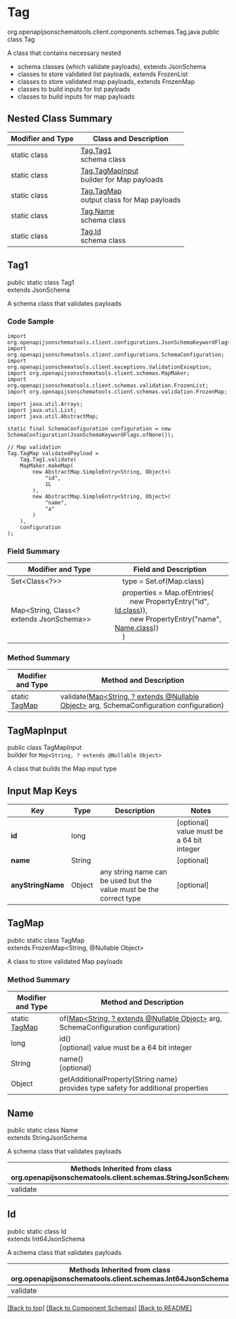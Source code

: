 # Tag
org.openapijsonschematools.client.components.schemas.Tag.java
public class Tag

A class that contains necessary nested
- schema classes (which validate payloads), extends JsonSchema
- classes to store validated list payloads, extends FrozenList
- classes to store validated map payloads, extends FrozenMap
- classes to build inputs for list payloads
- classes to build inputs for map payloads

## Nested Class Summary
| Modifier and Type | Class and Description |
| ----------------- | ---------------------- |
| static class | [Tag.Tag1](#tag1)<br> schema class |
| static class | [Tag.TagMapInput](#tagmapinput)<br> builder for Map payloads |
| static class | [Tag.TagMap](#tagmap)<br> output class for Map payloads |
| static class | [Tag.Name](#name)<br> schema class |
| static class | [Tag.Id](#id)<br> schema class |

## Tag1
public static class Tag1<br>
extends JsonSchema

A schema class that validates payloads

### Code Sample
```
import org.openapijsonschematools.client.configurations.JsonSchemaKeywordFlags;
import org.openapijsonschematools.client.configurations.SchemaConfiguration;
import org.openapijsonschematools.client.exceptions.ValidationException;
import org.openapijsonschematools.client.schemas.MapMaker;
import org.openapijsonschematools.client.schemas.validation.FrozenList;
import org.openapijsonschematools.client.schemas.validation.FrozenMap;

import java.util.Arrays;
import java.util.List;
import java.util.AbstractMap;

static final SchemaConfiguration configuration = new SchemaConfiguration(JsonSchemaKeywordFlags.ofNone());

// Map validation
Tag.TagMap validatedPayload =
    Tag.Tag1.validate(
    MapMaker.makeMap(
        new AbstractMap.SimpleEntry<String, Object>(
            "id",
            1L
        ),
        new AbstractMap.SimpleEntry<String, Object>(
            "name",
            "a"
        )
    ),
    configuration
);
```

### Field Summary
| Modifier and Type | Field and Description |
| ----------------- | ---------------------- |
| Set<Class<?>> | &nbsp;&nbsp;&nbsp;&nbsp;type = Set.of(Map.class)<br/> |
| Map<String, Class<? extends JsonSchema>> | &nbsp;&nbsp;&nbsp;&nbsp;properties = Map.ofEntries(<br>&nbsp;&nbsp;&nbsp;&nbsp;&nbsp;&nbsp;&nbsp;&nbsp;new PropertyEntry("id", [Id.class](#id))),<br>&nbsp;&nbsp;&nbsp;&nbsp;&nbsp;&nbsp;&nbsp;&nbsp;new PropertyEntry("name", [Name.class](#name)))<br>&nbsp;&nbsp;&nbsp;&nbsp;)<br> |

### Method Summary
| Modifier and Type | Method and Description |
| ----------------- | ---------------------- |
| static [TagMap](#tagmap) | validate([Map<String, ? extends @Nullable Object>](#tagmapinput) arg, SchemaConfiguration configuration) |

## TagMapInput
public class TagMapInput<br>
builder for `Map<String, ? extends @Nullable Object>`

A class that builds the Map input type

## Input Map Keys
| Key | Type |  Description | Notes |
| --- | ---- | ------------ | ----- |
| **id** | long |  | [optional] value must be a 64 bit integer |
| **name** | String |  | [optional] |
| **anyStringName** | Object | any string name can be used but the value must be the correct type | [optional] |

## TagMap
public static class TagMap<br>
extends FrozenMap<String, @Nullable Object>

A class to store validated Map payloads

### Method Summary
| Modifier and Type | Method and Description |
| ----------------- | ---------------------- |
| static [TagMap](#tagmap) | of([Map<String, ? extends @Nullable Object>](#tagmapinput) arg, SchemaConfiguration configuration) |
| long | id()<br>[optional] value must be a 64 bit integer |
| String | name()<br>[optional] |
| Object | getAdditionalProperty(String name)<br>provides type safety for additional properties |

## Name
public static class Name<br>
extends StringJsonSchema

A schema class that validates payloads

| Methods Inherited from class org.openapijsonschematools.client.schemas.StringJsonSchema |
| ------------------------------------------------------------------ |
| validate                                                           |

## Id
public static class Id<br>
extends Int64JsonSchema

A schema class that validates payloads

| Methods Inherited from class org.openapijsonschematools.client.schemas.Int64JsonSchema |
| ------------------------------------------------------------------ |
| validate                                                           |

[[Back to top]](#top) [[Back to Component Schemas]](../../../README.md#Component-Schemas) [[Back to README]](../../../README.md)

